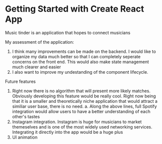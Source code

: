 # Getting Started with Create React App

Music tinder is an application that hopes to connect musicians


My assessment of the application:
1. I think many improvements can be made on the backend. I would like to organize my data much better so that I can completely seperate concerns on the front end. This would also make state
    management much clearer and easier
2. I also want to improve my undestanding of the component lifecycle. 

Future features
1. Right now there is no algorithm that will present more likely matches. Obviously developing this feature would be really cool. Right now being that it is a smaller and theoretically
niche application that would attract a similiar user base, there is no need.
    a. Along the above lines, full Spotify integration would allow users to have a better understanding of each other's tastes
2. Instagram integration. Instagram is huge for musicians to market themeselves and is one of the most widely used networking services. Integrating 
it directly into the app would be a huge plus
3. UI animation

